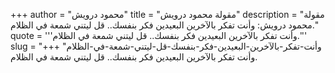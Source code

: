 +++
author = "محمود درويش"
title = "مقولة محمود درويش"
description = "مقولة محمود درويش: وأنت تفكر بالآخرين البعيدين فكر بنفسك.. قل ليتني شمعة في الظلام."
quote = '''وأنت تفكر بالآخرين البعيدين فكر بنفسك.. قل ليتني شمعة في الظلام.'''
slug = "وأنت-تفكر-بالآخرين-البعيدين-فكر-بنفسك-قل-ليتني-شمعة-في-الظلام"
+++
وأنت تفكر بالآخرين البعيدين فكر بنفسك.. قل ليتني شمعة في الظلام.
